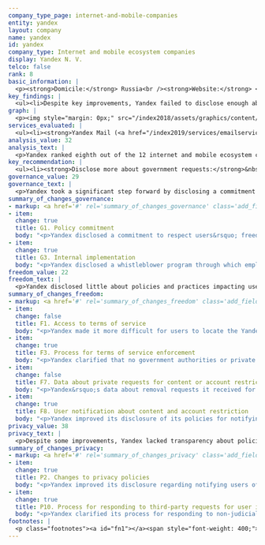 ```yaml
---
company_type_page: internet-and-mobile-companies
entity: yandex
layout: company
name: yandex
id: yandex
company_type: Internet and mobile ecosystem companies
display: Yandex N. V.
telco: false
rank: 8
basic_information: | 
  <p><strong>Domicile:</strong> Russia<br /><strong>Website:</strong> <a href="https://www.yandex.com">www.yandex.com</a><br /><strong>Download company report:</strong> <a href="/index2019/assets/static/download/Yandex2019.pdf">English</a>&nbsp;</p>
key_findings: | 
  <ul><li>Despite key improvements, Yandex failed to disclose enough about policies affecting users&rsquo; freedom of expression and privacy.</li><li>It made notable strides by publishing a formal commitment to respect users&rsquo; freedom of expression and privacy rights, but otherwise lacked evidence of strong governance and oversight over human rights commitments across the company&rsquo;s operations.</li><li>Yandex disclosed almost nothing about how it handles government demands to restrict content or to hand over user data, although there are no legal barriers to disclosing at least some information about its processes for responding to these types of requests.</li></ul>
graph: | 
  <p><img style="margin: 0px;" src="/index2018/assets/graphics/content/scores_company8.png" /></p>
services_evaluated: | 
  <ul><li><strong>Yandex Mail (<a href="/index2019/services/emailservice/">Email</a>)</strong></li><li><strong>Yandex Search (<a href="/index2019/services/search/">Search engine</a>)</strong></li><li><strong>Yandex Disk (<a href="/index2019/services/cloudservices/">Cloud service</a>)</strong></li></ul>
analysis_value: 32
analysis_text: | 
  <p>Yandex ranked eighth out of the 12 internet and mobile ecosystem companies evaluated, disclosing little about its policies and practices affecting freedom of expression and privacy.<a href="#fn1"><sup><strong>1</strong></sup></a> The company made some substantive improvements, including by publishing a commitment to respect users&rsquo; freedom of expression and privacy rights. It also improved its disclosure of policies affecting users&rsquo; freedom of expression and privacy rights, but still lagged behind most other internet and mobile ecosystem companies evaluated. It disclosed almost nothing about government requests it receives for user information, and its disclosure of its freedom of expression policies lagged behind its Russian peer, Mail.Ru. While Yandex operates in an increasingly restrictive internet environment that discourages companies from publicly committing to protect human rights, the company could still be more transparent about key policies affecting users&rsquo; freedom of expression and privacy.<br /><br /></p><hr /><p><br /><strong>Yandex N.V.</strong> provides a range of internet-based services in Russia and internationally, with products and services that include Yandex Search, the largest search engine in Russia, and email, cloud storage, and maps.</p><p><strong>Market cap:</strong> USD 12.4 billion<a href="#fn2"><sup><strong>2</strong></sup></a><br /><strong>NasdaqGS:</strong> YNDX</p>
key_recommendation: | 
  <ul><li><strong>Disclose more about government requests:</strong>&nbsp;Yandex should disclose data about how it responds to government requests to remove content or deactivate accounts, and to hand over user data.</li><li><strong>Improve governance oversight:</strong>&nbsp;Yandex should put processes in place to strengthen institutional oversight over freedom of expression and privacy issues at the company.</li><li><strong>Clarify handling of user information:</strong>&nbsp;Yandex should disclose more about its handling of user information and its policies to keep user information secure.</li></ul>
governance_value: 29
governance_text: | 
  <p>Yandex took a significant step forward by disclosing a commitment to respect users&rsquo; freedom of expression and privacy rights in accordance with international human rights standards (G1), but otherwise had weak disclosure of its governance and oversight over human rights issues, scoring below most of the internet and mobile ecosystem companies evaluated.<a href="#fn3"><sup><strong>3</strong></sup></a> It disclosed little about whether it carries out human rights due diligence&mdash;although it revealed that it considers how laws affect privacy in the jurisdictions where it operates (G4). Yandex disclosed that it provides a mechanism for users to submit freedom of expression and privacy related complaints, however, it failed to disclose its procedures for providing remedy (G6).</p>
summary_of_changes_governance:
- markup: <a href='#' rel='summary_of_changes_governance' class='add_fieldset dashicons-before dashicons-plus'><span>Add fieldset</span></a>
- item:
  change: true
  title: G1. Policy commitment
  body: "<p>Yandex disclosed a commitment to respect users&rsquo; freedom of expression and privacy rights in accordance with international human rights standards.</p>"
- item:
  change: true
  title: G3. Internal implementation
  body: "<p>Yandex disclosed a whistleblower program through which employees can report concerns related to freedom of expression and privacy.</p>"
freedom_value: 22
freedom_text: | 
  <p>Yandex disclosed little about policies and practices impacting users&rsquo; freedom of expression. The terms of service for Yandex Disk were easy to find, but not for Yandex Search, and its terms for Yandex Mail were more difficult to find than in the previous year (F1). These terms did not clarify if and how users would be notified of changes (F2). The company also lacked clear and comprehensive disclosure about the rules and how they are enforced, although it clarified that no government authorities or private entities receive priority consideration when flagging content to be restricted for violating the company&rsquo;s rules (F3). It also failed to disclose any data about actions it took to enforce its rules (F4).</p><p>Yandex disclosed some information about how it handles government and private requests to restrict content or accounts (F5-F7), although this disclosure was minimal. The company disclosed limited information about its process for responding to government and private requests for content and account restrictions (F5), and published no data on the number of government and private requests it receives or complies with (F6, F7). While Yandex had published some information about the content removed as a result of requests made under Russia's Right to Be Forgotten Law, it lost points since this information is now outdated (F7).</p>
summary_of_changes_freedom:
- markup: <a href='#' rel='summary_of_changes_freedom' class='add_fieldset dashicons-before dashicons-plus'><span>Add fieldset</span></a>
- item:
  change: false
  title: F1. Access to terms of service
  body: "<p>Yandex made it more difficult for users to locate the Yandex Mail terms of service.</p>"
- item:
  change: true
  title: F3. Process for terms of service enforcement
  body: "<p>Yandex clarified that no government authorities or private entities receive priority consideration when flagging content to be restricted for violating the rules on Yandex Search.</p>"
- item:
  change: false
  title: F7. Data about private requests for content or account restriction
  body: "<p>Yandex&rsquo;s data about removal requests it received for Yandex Search through Russia&rsquo;s Right to be Forgotten law was outdated.</p>"
- item:
  change: true
  title: F8. User notification about content and account restriction
  body: "<p>Yandex improved its disclosure of its policies for notifying users when it restricts their accounts on Yandex Mail and Yandex Disk.</p>"
privacy_value: 38
privacy_text: | 
  <p>Despite some improvements, Yandex lacked transparency about policies affecting privacy in key areas. The company was especially opaque about how it handles user information. It revealed some information about what types of user data it collects (P3), shares (P4), and for what purpose (P5), but it revealed nothing about its data retention policies (P6), or if users can obtain a copy of the information the company holds about them (P8). It also failed to disclose whether and how it tracks users across the internet (P9). However, while Yandex lacked clarity about what options users have to control what data the company collects and shares about them, it was one of the few companies to disclose options users have to control how their data is used for targeted advertising (P7).</p><p>Yandex disclosed almost nothing about how it handles third-party requests for user information (P10-P12). The company earned some credit for improving its disclosure of how it responds to government requests for user data, but its disclosure about private requests was less clear (P10). It provided no data about these types of requests that it received and with which it complied (P11). Since Russian authorities may have direct access to communications data, companies may not be aware of the frequency or scope of user information accessed by authorities.<a href="#fn4"><sup><strong>4</strong></sup></a> Still, it could disclose its processes for dealing with government requests in the cases they occur.</p><p>On a positive note, Yandex had stronger disclosure of its security policies than most internet and mobile ecosystem companies (P13-P18). It received the second-highest score after Apple for its disclosure of its encryption policies (P16), and provided relatively strong disclosure about its bug bounty program for addressing security vulnerabilities (P14). Like most of its peers, Yandex provided no information about how it responds to data breaches (P15).</p>
summary_of_changes_privacy:
- markup: <a href='#' rel='summary_of_changes_privacy' class='add_fieldset dashicons-before dashicons-plus'><span>Add fieldset</span></a>
- item:
  change: true
  title: P2. Changes to privacy policies
  body: "<p>Yandex improved its disclosure regarding notifying users of changes to its privacy policies.</p>"
- item:
  change: true
  title: P10. Process for responding to third-party requests for user information
  body: "<p>Yandex clarified its process for responding to non-judicial government requests and disclosed a commitment to carry out due diligence on government requests for user data before deciding how to respond.</p>"
footnotes: | 
  <p class="footnotes"><a id="fn1"></a><span style="font-weight: 400;">[1]</span> The research period for the 2019 Index ran from January 13, 2018 to February 8, 2019. Policies that came into effect after February 8, 2019 were not evaluated in this Index.</p><p class="footnotes"><a id="fn2"></a><span style="font-weight: 400;">[2]</span> Bloomberg Markets, Accessed April 18, 2019, <a href="https://www.bloomberg.com/quote/YNDX:US">www.bloomberg.com/quote/YNDX:US</a>&nbsp;</p><p class="footnotes"><a id="fn3"></a><span style="font-weight: 400;">[3]</span> &ldquo;About Yandex,&rdquo; <a href="https://yandex.com/company/general_info/yandex_today">yandex.com/company/general_info/yandex_today</a> &nbsp;</p><p class="footnotes"><a id="fn4"></a><span style="font-weight: 400;">[4]</span> Andrei Soldatov and Irina Borogan, &ldquo;Inside the Red Web: Russia&rsquo;s Back Door onto the Internet &ndash; Extract,&rdquo; The Guardian, September 8, 2015, <a href="http://www.theguardian.com/world/2015/sep/08/red-web-book-russia-internet">www.theguardian.com/world/2015/sep/08/red-web-book-russia-internet</a>&nbsp;</p>
---
```

